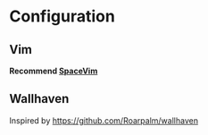 # Configuration

## Vim
**Recommend [SpaceVim](https://spacevim.org/)**

## Wallhaven
Inspired by  https://github.com/Roarpalm/wallhaven

